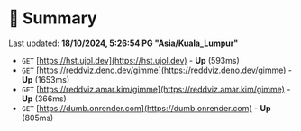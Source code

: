# 📖 Summary
Last updated: **18/10/2024, 5:26:54 PG "Asia/Kuala_Lumpur"**

- `GET` [https://hst.ujol.dev](https://hst.ujol.dev) - **Up** (593ms)
- `GET` [https://reddviz.deno.dev/gimme](https://reddviz.deno.dev/gimme) - **Up** (1653ms)
- `GET` [https://reddviz.amar.kim/gimme](https://reddviz.amar.kim/gimme) - **Up** (366ms)
- `GET` [https://dumb.onrender.com](https://dumb.onrender.com) - **Up** (805ms)

